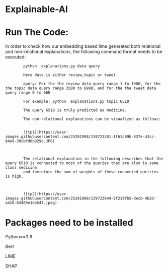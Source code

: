 # Explainable-AI

# Run The Code:

In order to check how our embedding based lime generated both relational and non-relational explanations, the following command format needs to be executed:


            python  explanations.py data query
            
            Here data is either review,topic or tweet
            
            query: For the the review data query range 1 to 1000, for the the topic data query range 3500 to 6999, and for the the tweet data query range 0 to 666
            
            For example: python  explanations.py topic 6510
            
            The query 6510 is truly predicted as medicine.
            
            The non-relational explanations can be visualized as follows:
            
            
            ![tp1](https://user-images.githubusercontent.com/25291998/139723201-1f61c89b-837e-43cc-84e9-39cbfd6b929d.JPG)
            
            
            
            The relational explanation in the following describes that the query 6510 is connected to most of the queries that are also in same class medicine, 
            and therefore the sum of weights of these connected quriries is high.
            
            
            
            ![tp2](https://user-images.githubusercontent.com/25291998/139723644-5f219fb5-decb-4b2d-a416-83405e1de547.jpeg)

            
# Packages need to be installed

Python==3.6

Bert

LIME

SHAP
